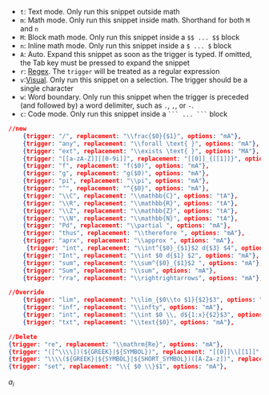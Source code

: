 - `t`: Text mode. Only run this snippet outside math
- `m`: Math mode. Only run this snippet inside math. Shorthand for both `M` and `n`
- `M`: Block math mode. Only run this snippet inside a `$$ ... $$` block
- `n`: Inline math mode. Only run this snippet inside a `$ ... $` block
- `A`: Auto. Expand this snippet as soon as the trigger is typed. If omitted, the Tab key must be pressed to expand the snippet
- `r`: [Regex](https://github.com/artisticat1/obsidian-latex-suite/blob/main/DOCS.md#regex-snippets). The `trigger` will be treated as a regular expression
- `v`:[Visual](https://github.com/artisticat1/obsidian-latex-suite/blob/main/DOCS.md#visual-snippets). Only run this snippet on a selection. The trigger should be a single character
- `w`: Word boundary. Only run this snippet when the trigger is preceded (and followed by) a word delimiter, such as `.`, `,`, or `-`.
- `c`: Code mode. Only run this snippet inside a ` ``` ... ``` ` block

```json
//new
    {trigger: "/", replacement: "\\frac{$0}{$1}", options: "mA"},
    {trigger: "any", replacement: "\\forall \text{ }", options: "mA"},
    {trigger: "ext", replacement: "\\exists \text{ }", options: "MA"},
    {trigger: "[[a-zA-Z]][[0-9i]]", replacement: "[[0]]_{[[1]]}", options: "rmA"},
    {trigger: "f", replacement: "f($0)", options: "mA"},
    {trigger: "g", replacement: "g($0)", options: "mA"},
    {trigger: "pi", replacement: "\\pi", options: "mA"},
    {trigger: "^", replacement: "^{$0}", options: "mA"},
    {trigger: "\\C", replacement: "\\mathbb{C}", options: "tA"},
    {trigger: "\\R", replacement: "\\mathbb{R}", options: "tA"},
    {trigger: "\\Z", replacement: "\\mathbb{Z}", options: "tA"},
    {trigger: "\\N", replacement: "\\mathbb{N}", options: "tA"},
    {trigger: "Pd", replacement: "\\partial ", options: "mA"},
    {trigger: "thus", replacement: "\\therefore ", options: "mA"},
    {trigger: "aprx", replacement: "\\approx ", options: "mA"},
     {trigger: "int", replacement: "\\int^{$0}_{$1}$2 d{$3} $4", options: "mA"},
    {trigger: "Int", replacement: "\\int $0 d{$1} $2", options: "mA"},
    {trigger: "sum", replacement: "\\sum^{$0}_{$1}$2 ", options: "mA"},
    {trigger: "Sum", replacement: "\\sum", options: "mA"},
    {trigger: "rra", replacement: "\\rightrightarrows", options: "mA"},

//Override
	{trigger: "lim", replacement: "\\lim_{$0\\to $1}{$2}$3", options: "mA"},
	{trigger: "inf", replacement: "\\infty", options: "mA"},
	{trigger: "int", replacement: "\\int $0 \\, d${1:x}{$2}$3", options: "mA"},
	{trigger: "txt", replacement: "\\text{$0}", options: "mA"},

//Delete
{trigger: "re", replacement: "\\mathrm{Re}", options: "mA"},
{trigger: "([^\\\\])(${GREEK}|${SYMBOL})", replacement: "[[0]]\\[[1]]", options: "rmA", description: "Add backslash before greek letters and symbols"},
{trigger: "\\\\(${GREEK}|${SYMBOL}|${SHORT_SYMBOL})([A-Za-z])", replacement: "\\[[0]] [[1]]", options: "rmA"},
{trigger: "set", replacement: "\\{ $0 \\}$1", options: "mA"},
```


$a_{i}$